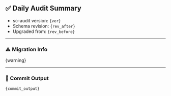 ## ✅ Daily Audit Summary

- sc-audit version: `{ver}`
- Schema revision: `{rev_after}`
- Upgraded from: `{rev_before}`

---

### ⚠️ Migration Info

{warning}

---

### 📝 Commit Output

```text
{commit_output}
```
